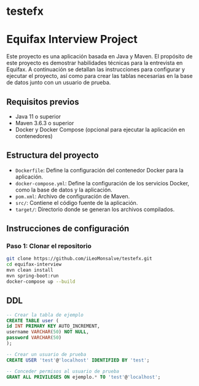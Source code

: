 # testefx
# Equifax Interview Project

Este proyecto es una aplicación basada en Java y Maven. El propósito de este proyecto es demostrar habilidades técnicas para la entrevista en Equifax. A continuación se detallan las instrucciones para configurar y ejecutar el proyecto, así como para crear las tablas necesarias en la base de datos junto con un usuario de prueba.

## Requisitos previos

- Java 11 o superior
- Maven 3.6.3 o superior
- Docker y Docker Compose (opcional para ejecutar la aplicación en contenedores)

## Estructura del proyecto

- `Dockerfile`: Define la configuración del contenedor Docker para la aplicación.
- `docker-compose.yml`: Define la configuración de los servicios Docker, como la base de datos y la aplicación.
- `pom.xml`: Archivo de configuración de Maven.
- `src/`: Contiene el código fuente de la aplicación.
- `target/`: Directorio donde se generan los archivos compilados.

## Instrucciones de configuración

### Paso 1: Clonar el repositorio

```bash
git clone https://github.com/iLeoMonsalve/testefx.git
cd equifax-interview
mvn clean install
mvn spring-boot:run
docker-compose up --build
```

## DDL
```sql
-- Crear la tabla de ejemplo
CREATE TABLE user (
id INT PRIMARY KEY AUTO_INCREMENT,
username VARCHAR(50) NOT NULL,
password VARCHAR(50)
);

-- Crear un usuario de prueba
CREATE USER 'test'@'localhost' IDENTIFIED BY 'test';

-- Conceder permisos al usuario de prueba
GRANT ALL PRIVILEGES ON ejemplo.* TO 'test'@'localhost';

```


